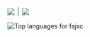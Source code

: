 <p align="left" style="display:flex;align-items:center;">
  <a href="https://www.linkedin.com/in/fajarkkh/" target="_blank" style="text-decoration:none;">
    <img src="https://img.shields.io/badge/LinkedIn-Connect-0A66C2?style=flat-square&logo=linkedin&logoColor=white" style="display:block;" />
  </a>
  <span style="display:inline-block; width:1px; height:20px; background-color:#444; margin:0 8px;"></span>
  <a href="mailto:fajarkakakhel@gmail.com" style="text-decoration:none;">
    <img src="https://img.shields.io/badge/Email-Connect-D14836?style=flat-square&logo=gmail&logoColor=white" style="display:block;" />
  </a>
</p>





<div align="left">
  
<img
  src="https://github-readme-stats.vercel.app/api/top-langs?username=fajxc&layout=compact&card_width=300&bg_color=000000&title_color=ffffff&text_color=ffffff"
  alt="Top languages for fajxc"
/>


</div>

<!--
<img
  src="https://github-readme-stats.vercel.app/api?username=fajxc&show_icons=true&theme=tokyonight"
/>
-->
